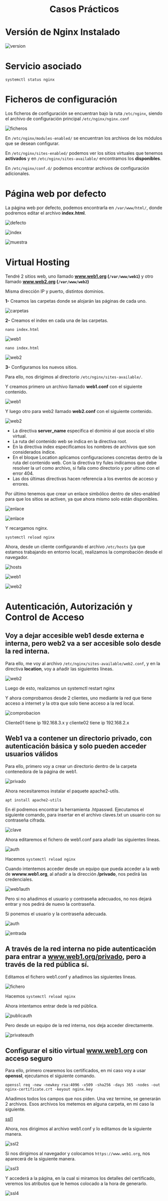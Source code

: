 <h1><p align=center> Casos Prácticos </p></h1>

# Versión de Nginx Instalado

![version](https://i.imgur.com/RXDhP3j.png)

# Servicio asociado

``` systemctl status nginx ```

# Ficheros de configuración

Los ficheros de configuración se encuentran bajo la ruta ```/etc/nginx```, siendo el archivo de configuración principal ```/etc/nginx/nginx.conf```

![ficheros](https://i.imgur.com/LnX5BwW.png)

En ```/etc/nginx/modules-enabled/``` se encuentran los archivos de los módulos que se desean configurar.

En ```/etc/nginx/sites-enabled/``` podemos ver los sitios virtuales que tenemos **activados** y en ```/etc/nginx/sites-available/``` encontramos los **disponibles**.

En ```/etc/nginx/conf.d/``` podemos encontrar archivos de configuración adicionales.

# Página web por defecto

La página web por defecto, podemos encontrarla en ```/var/www/html/```, donde podremos editar el archivo **index.html**.

![defecto](https://i.imgur.com/q9GtFyJ.png)

![index](https://i.imgur.com/r9flyPH.png)

![muestra](https://i.imgur.com/doYLk5q.png)

# Virtual Hosting

Tendré 2 sitios web, uno llamado **www.web1.org (```/var/www/web1```)** y otro llamado **www.web2.org (```/var/www/web2```)**

Misma dirección IP y puerto, distintos dominios.

**1-** Creamos las carpetas donde se alojarán las páginas de cada uno.

![carpetas](https://i.imgur.com/bdolnqw.png)

**2-** Creamos el index en cada una de las carpetas.

``` nano index.html ```

![web1](https://i.imgur.com/WqiBEhw.png)

``` nano index.html ```

![web2](https://i.imgur.com/NfAhwLn.png)

**3-** Configuramos los nuevos sitios.

Para ello, nos dirigimos al directorio ```/etc/nginx/sites-available/```.

Y creamos primero un archivo llamado **web1.conf** con el siguiente contenido.

![web1](https://i.imgur.com/gQwWJLx.png)

Y luego otro para web2 llamado **web2.conf** con el siguiente contenido.

![web2](https://i.imgur.com/c1j2SKM.png)

* La directiva **server_name** especifica el dominio al que asocia el sitio virtual.
* La ruta del contenido web se indica en la directiva root.
* En la directiva index especificamos los nombres de archivos que son considerados índice.
* En el bloque Location aplicamos configuraciones concretas dentro de la ruta del contenido web. Con la directiva try fules indicamos que debe resolver la url como archivo, si falla como directorio y por ultimo con el error 404.
* Las dos últimas directivas hacen referencia a los eventos de acceso y errores.

Por último tenemos que crear un enlace simbólico dentro de sites-enabled para que los sitios se activen, ya que ahora mismo solo están disponibles.

![enlace](https://i.imgur.com/Q5G8whl.png)

![enlace](https://i.imgur.com/hpdCatL.png)

Y recargamos nginx.

```systemctl reload nginx```

Ahora, desde un cliente configurando el archivo ```/etc/hosts``` (ya que estamos trabajando en entorno local), realizamos la comprobación desde el navegador.

![hosts](https://i.imgur.com/AqGy8i7.png)

![web1](https://i.imgur.com/xXtq9VB.png)

![web2](https://i.imgur.com/UmI6eA0.png)

# Autenticación, Autorización y Control de Acceso

## Voy a dejar accesible web1 desde externa e interna, pero web2 va a ser accesible solo desde la red interna.

Para ello, me voy al archivo ```/etc/nginx/sites-available/web2.conf```, y en la directiva **location**, voy a añadir las siguientes líneas.

![web2](https://i.imgur.com/oPBwoKl.png)

Luego de esto, realizamos un systemctl restart nginx

Y ahora comprobamos desde 2 clientes, uno mediante la red que tiene acceso a internet y la otra que solo tiene acceso a la red local.

![comprobacion](https://i.imgur.com/EEYHC0e.png)

Cliente01 tiene ip 192.168.3.x y cliente02 tiene ip 192.168.2.x

## Web1 va a contener un directorio privado, con autenticación básica y solo pueden acceder usuarios válidos

Para ello, primero voy a crear un directorio dentro de la carpeta contenedora de la página de web1.

![privado](https://i.imgur.com/fG2BNu0.png)

Ahora necesitaremos instalar el paquete apache2-utils.

``` apt install apache2-utils ```

En él podremos encontrar la herramienta .htpasswd. Ejecutamos el siguiente comando, para insertar en el archivo claves.txt un usuario con su contraseña cifrada.

![clave](https://i.imgur.com/7jM8IOZ.png)

Ahora editaremos el fichero de web1.conf para añadir las siguientes líneas.

![auth](https://i.imgur.com/P8VtCH1.png)

Hacemos ```systemctl reload nginx```

Cuando intentemos acceder desde un equipo que pueda acceder a la web de **wwww.web1.org**, al añadir a la dirección **/privado**, nos pedirá las credenciales.

![web1auth](https://i.imgur.com/CjPVCgB.png)

Pero si no añadimos el usuario y contraseña adecuados, no nos dejará entrar y nos pedirá de nuevo la contraseña.

Si ponemos el usuario y la contraseña adecuada.

![auth](https://i.imgur.com/AWLgSfb.png)

![entrada](https://i.imgur.com/74Qzv2m.png)

## A través de la red interna no pide autenticación para entrar a www.web1.org/privado, pero a través de la red pública sí.

Editamos el fichero web1.conf y añadimos las siguientes líneas.

![fichero](https://i.imgur.com/FQylF2w.png)

Hacemos ```systemctl reload nginx```

Ahora intentamos entrar dede la red pública.

![publicauth](https://i.imgur.com/orrQ3IX.png)

Pero desde un equipo de la red interna, nos deja acceder directamente.

![privateauth](https://i.imgur.com/wwYpeYW.png)

## Configurar el sitio virtual www.web1.org con acceso seguro

Para ello, primero crearemos los certificados, en mi caso voy a usar **openssl**, ejecutamos el siguiente comando.

``` openssl req -new -newkey rsa:4096 -x509 -sha256 -days 365 -nodes -out nginx-certificate.crt -keyout nginx.key ```

Añadimos todos los campos que nos piden. Una vez termine, se generarán 2 archivos. Esos archivos los metemos en alguna carpeta, en mi caso la siguiente.

[ssl1](https://i.imgur.com/k3FJbe6.png)

Ahora, nos dirigimos al archivo web1.conf y lo editamos de la siguiente manera.

![ssl2](https://i.imgur.com/OSCqQ1E.png)

Si nos dirigimos al  navegador y colocamos ``` https://www.web1.org ```, nos aparecerá de la siguiente manera.

![ssl3](https://i.imgur.com/yFqkojd.png)

Y accederá a la página, en la cual si miramos los detalles del certificado, veremos los atributos que le hemos colocado a la hora de generarlo.

![ssl4](https://i.imgur.com/LjFoHcs.png)
